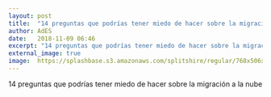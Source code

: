```yaml
---
layout: post
title:  "14 preguntas que podrías tener miedo de hacer sobre la migración a la nube"
author: AdES
date:   2018-11-09 06:46
excerpt: "14 preguntas que podrías tener miedo de hacer sobre la migración a la nube"
external_image: true
image:  https://splashbase.s3.amazonaws.com/splitshire/regular/768x506xSplitShire_IMG_4657-768x506.jpg.pagespeed.ic.FsVI-O3BNw.jpg
---
```

14 preguntas que podrías tener miedo de hacer sobre la migración a la nube